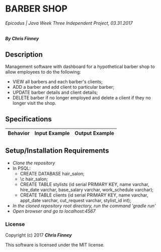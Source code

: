 # BARBER SHOP

###### Epicodus | Java Week Three Independent Project, 03.31.2017

##### By _**Chris Finney**_

## Description
Management software with dashboard for a hypothetical barber shop to allow employees to do the following:
* VIEW all barbers and each barber's clients;
* ADD a barber and add client to particular barber;
* UPDATE barber details and client details;
* DELETE barber if no longer employed and delete a client if they no longer visit the shop.


## Specifications

| Behavior                   | Input Example     | Output Example    |
| -------------------------- | -----------------:| -----------------:|



## Setup/Installation Requirements

* _Clone the repository_
* In PSQL:
  * CREATE DATABASE hair_salon;
  * \c hair_salon;
  * CREATE TABLE stylists (id serial PRIMARY KEY, name varchar, hire_date varchar, base_salary varchar, work_schedule varchar);
  * CREATE TABLE clients (id serial PRIMARY KEY, name varchar, appt_date varchar, cut_request varchar, stylist_id int);
* _In the cloned repository root directory, run the command 'gradle run'_
* _Open browser and go to localhost:4567_


### License

Copyright (c) 2017 **_Chris Finney_**

This software is licensed under the MIT license.
